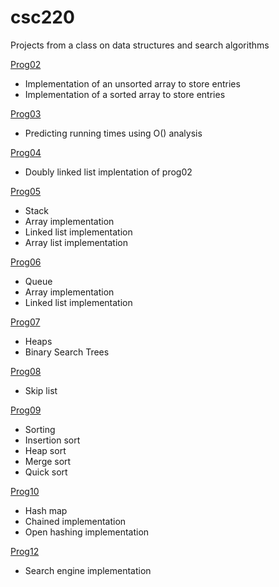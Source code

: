 # csc220
Projects from a class on data structures and search algorithms 

[Prog02](https://github.com/JakeSteirer21/csc220/tree/master/jste220/prog02)

  - Implementation of an unsorted array to store entries
  - Implementation of a sorted array to store entries
  
[Prog03](https://github.com/JakeSteirer21/csc220/tree/master/jste220/prog03)

  - Predicting running times using O() analysis
  
[Prog04](https://github.com/JakeSteirer21/csc220/tree/master/jste220/prog04)

  - Doubly linked list implentation of prog02
  
[Prog05](https://github.com/JakeSteirer21/csc220/tree/master/jste220/prog05)

  - Stack
  - Array implementation
  - Linked list implementation
  - Array list implementation
  
[Prog06](https://github.com/JakeSteirer21/csc220/tree/master/jste220/prog06)

  - Queue
  - Array implementation
  - Linked list implementation
  
[Prog07](https://github.com/JakeSteirer21/csc220/tree/master/jste220/prog07)

  - Heaps
  - Binary Search Trees
  
[Prog08](https://github.com/JakeSteirer21/csc220/tree/master/jste220/prog08)

  - Skip list
  
[Prog09](https://github.com/JakeSteirer21/csc220/tree/master/jste220/prog09)

  - Sorting
  - Insertion sort
  - Heap sort
  - Merge sort 
  - Quick sort
  
[Prog10](https://github.com/JakeSteirer21/csc220/tree/master/jste220/prog10)

  - Hash map
  - Chained implementation
  - Open hashing implementation
  
 [Prog12](https://github.com/JakeSteirer21/csc220/tree/master/jste220/prog12)
 
  - Search engine implementation
